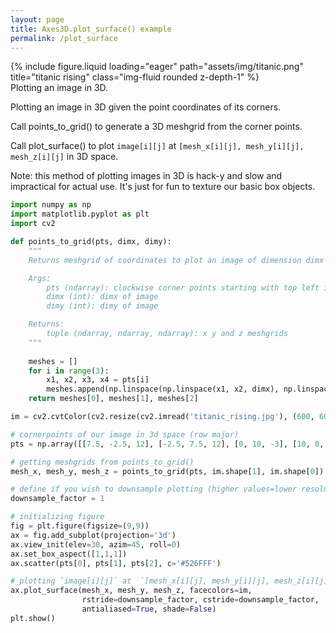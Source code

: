 ```yaml
---
layout: page
title: Axes3D.plot_surface() example
permalink: /plot_surface
---
```


<div class="row justify-content-md-center">
    <div class="col-sm-12 mt-4 mt-md-0">
        {% include figure.liquid loading="eager" path="assets/img/titanic.png" title="titanic rising" class="img-fluid rounded z-depth-1" %}
    </div>
</div>
<div class="caption">
    Plotting an image in 3D.
</div>

Plotting an image in 3D given the point coordinates of its corners.

Call points_to_grid() to generate a 3D meshgrid from the corner points.

Call plot_surface() to plot `image[i][j]` at  `[mesh_x[i][j], mesh_y[i][j], mesh_z[i][j]` in 3D space.

Note: this method of plotting images in 3D is hack-y and slow and impractical for actual use. It's just for fun to texture our basic box objects.


```python
import numpy as np
import matplotlib.pyplot as plt
import cv2

def points_to_grid(pts, dimx, dimy):
    """
    Returns meshgrid of coordinates to plot an image of dimension dimx x dimy, given its corners in pts.

    Args:
        pts (ndarray): clockwise corner points starting with top left in row major order
        dimx (int): dimx of image
        dimy (int): dimy of image

    Returns:
        tuple (ndarray, ndarray, ndarray): x y and z meshgrids
    """
    
    meshes = []
    for i in range(3):
        x1, x2, x3, x4 = pts[i]
        meshes.append(np.linspace(np.linspace(x1, x2, dimx), np.linspace(x4, x3, dimx), dimy))
    return meshes[0], meshes[1], meshes[2]

im = cv2.cvtColor(cv2.resize(cv2.imread('titanic_rising.jpg'), (600, 600)), cv2.COLOR_BGR2RGBA)/255

# cornerpoints of our image in 3d space (row major)
pts = np.array([[7.5, -2.5, 12], [-2.5, 7.5, 12], [0, 10, -3], [10, 0, -3]]).T 

# getting meshgrids from points_to_grid()
mesh_x, mesh_y, mesh_z = points_to_grid(pts, im.shape[1], im.shape[0]) 

# define if you wish to downsample plotting (higher values=lower resolution)
downsample_factor = 1

# initializing figure
fig = plt.figure(figsize=(9,9))
ax = fig.add_subplot(projection='3d')
ax.view_init(elev=30, azim=45, roll=0)
ax.set_box_aspect([1,1,1])
ax.scatter(pts[0], pts[1], pts[2], c='#526FFF')

# plotting `image[i][j]` at  `[mesh_x[i][j], mesh_y[i][j], mesh_z[i][j]`
ax.plot_surface(mesh_x, mesh_y, mesh_z, facecolors=im,
                rstride=downsample_factor, cstride=downsample_factor,
                antialiased=True, shade=False)
plt.show()

```

